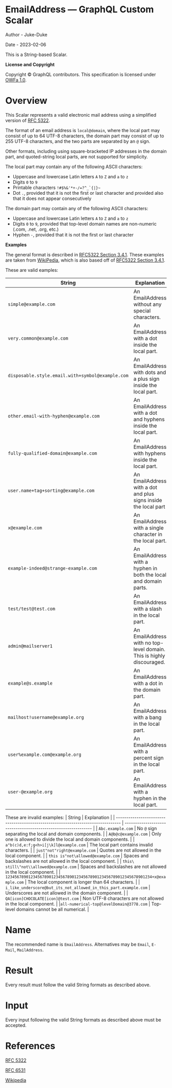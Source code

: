 # EmailAddress — GraphQL Custom Scalar

Author - Juke-Duke

Date - 2023-02-06

This is a String-based Scalar.

**License and Copyright**

Copyright © GraphQL contributors. This specification is licensed under
[OWFa 1.0](https://www.openwebfoundation.org/the-agreements/the-owf-1-0-agreements-granted-claims/owfa-1-0).

# Overview

This Scalar represents a valid electronic mail address using a simplified version of [RFC 5322](https://www.rfc-editor.org/rfc/rfc5322).

The format of an email address is `local@domain`, where the local part may consist of up to 64 UTF-8 characters, the domain part may consist of up to 255 UTF-8 characters, and the two parts are separated by an `@` sign.

Other formats, including using square-bracketed IP addresses in the domain part, and quoted-string local parts, are not supported for simplicity.

The local part may contain any of the following ASCII characters:
- Uppercase and lowercase Latin letters `A` to `Z` and `a` to `z`
- Digits `0` to `9`
- Printable characters ``!#$%&'*+-/=?^_`{|}~``
- Dot `.`, provided that it is not the first or last character and provided also that it does not appear consecutively

The domain part may contain any of the following ASCII characters:
- Uppercase and lowercase Latin letters `A` to `Z` and `a` to `z`
- Digits `0` to `9`, provided that top-level domain names are non-numeric (.com, .net, .org, etc.)
- Hyphen `-`, provided that it is not the first or last character

**Examples**

The general format is described in [RFC5322 Section 3.4.1](https://www.rfc-editor.org/rfc/rfc5322#section-3.4.1).
These examples are taken from [WikiPedia](https://en.wikipedia.org/wiki/Email_address#Examples), which is also based off of [RFC5322 Section 3.4.1](https://www.rfc-editor.org/rfc/rfc5322#section-3.4.1).

These are valid eamples:

| String                                           | Explanation                                                           |
| ------------------------------------------------ | --------------------------------------------------------------------- |
| `simple@example.com`                             | An EmailAddress without any special characters.                       |
| `very.common@example.com`                        | An EmailAddress with a dot inside the local part.                     |
| `disposable.style.email.with+symbol@example.com` | An EmailAddress with dots and a plus sign inside the local part.      |
| `other.email-with-hyphen@example.com`            | An EmailAddress with a dot and hyphens inside the local part.         |
| `fully-qualified-domain@example.com`             | An EmailAddress with hyphens inside the local part.                   |
| `user.name+tag+sorting@example.com`              | An EmailAddress with a dot and plus signs inside the local part       |
| `x@example.com`                                  | An EmailAddress with a single character in the local part.            |
| `example-indeed@strange-example.com`             | An EmailAddress with a hyphen in both the local and domain parts.     |
| `test/test@test.com`                             | An EmailAddress with a slash in the local part.                       |
| `admin@mailserver1`                              | An EmailAddress with no top-level domain. This is highly discouraged. |
| `example@s.example`                              | An EmailAddress with a dot in the domain part.                        |
| `mailhost!username@example.org`                  | An EmailAddress with a bang in the local part.                        |
| `user%example.com@example.org`                   | An EmailAddress with a percent sign in the local part.                |
| `user-@example.org`                              | An EmailAddress with a hyphen in the local part.                      |

These are invalid examples:
| String                                                                           | Explanation                                                    |
| -------------------------------------------------------------------------------- | -------------------------------------------------------------- |
| `Abc.example.com`                                                                | No `@` sign separating the local and domain components.        |
| `A@b@c@example.com`                                                              | Only one is allowed to divide the local and domain components. |
| `a"b(c)d,e:f;g<h>i[j\k]l@example.com`                                            | The local part contains invalid characters.                    |
| `just"not"right@example.com`                                                     | Quotes are not allowed in the local component.                 |
| `this is"not\allowed@example.com`                                                | Spaces and backslashes are not allowed in the local component. |
| `this\ still\"not\\allowed@example.com`                                          | Spaces and backslashes are not allowed in the local component. |
| `1234567890123456789012345678901234567890123456789012345678901234+x@example.com` | The local component is longer than 64 characters.              |
| `i_like_underscore@but_its_not_allowed_in_this_part.example.com`                 | Underscores are not allowed in the domain component.           |
| `QA[icon]CHOCOLATE[icon]@test.com`                                               | Non UTF-8 characters are not allowed in the local component.   |
|`all-numerical-top@levelDomain@3778.com`                                          | Top-level domains cannot be all numerical.                     |


# Name

The recommended name is `EmailAddress`. Alternatives may be `Email`, `E-Mail`, `MailAddress`.

# Result

Every result must follow the valid String formats as described above.

# Input

Every input following the valid String formats as described above must be accepted.

# References

[RFC 5322](https://www.rfc-editor.org/rfc/rfc5322)

[RFC 6531](https://www.rfc-editor.org/rfc/rfc6531)

[Wikipedia](https://en.wikipedia.org/wiki/Email_address)
